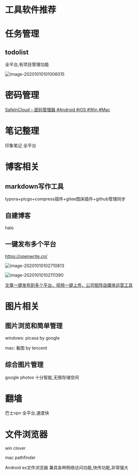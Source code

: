 # 工具软件推荐

# 任务管理

## todolist

全平台,有项目管理功能

![image-20201010101006015](https://gitee.com/hss012489/picbed/raw/master/picgo/1602295806099-image-20201010101006015.jpg)

# 密码管理

[SafeInCloud – 密码管理器 #Android #iOS #Win #Mac](https://maybeiwill.me/safeincloud/)

# 笔记整理

印象笔记  全平台

# 博客相关

## markdown写作工具

typora+picgo+compress插件+gitee图床插件+github管理同步

## 自建博客

halo

## 一键发布多个平台

https://openwrite.cn/

![image-20201010102710813](https://gitee.com/hss012489/picbed/raw/master/picgo/1602296830841-image-20201010102710813.jpg)

![image-20201010102111390](https://gitee.com/hss012489/picbed/raw/master/picgo/1602296471418-image-20201010102111390.jpg)



[文章一键发布到多个平台，视频一键上传，公司矩阵自媒体运营工具](https://zhuanlan.zhihu.com/p/107903773)





# 图片相关

## 图片浏览和简单管理

windows: picasa by google

mac: 看图 by tencent

## 综合图片管理

google photos  十分智能,无限存储空间

# 翻墙

巴士vpn  全平台,速度快

# 文件浏览器

win   clover

mac  pathfinder

Android es文件浏览器  兼具各种网络访问功能,快传功能,非常强大